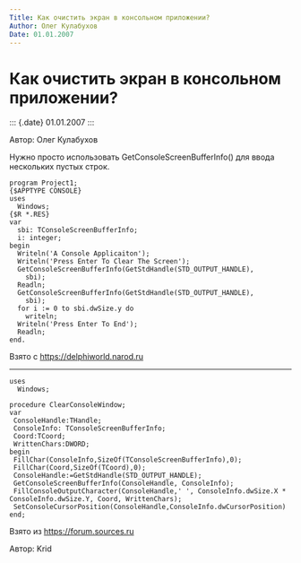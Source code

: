 ```yaml
---
Title: Как очистить экран в консольном приложении?
Author: Олег Кулабухов 
Date: 01.01.2007
---
```


Как очистить экран в консольном приложении?
===========================================

::: {.date}
01.01.2007
:::

Автор: Олег Кулабухов 

Нужно просто использовать GetConsoleScreenBufferInfo() для ввода
нескольких пустых строк.

    program Project1;
    {$APPTYPE CONSOLE}
    uses
      Windows;
    {$R *.RES}
    var
      sbi: TConsoleScreenBufferInfo;
      i: integer;
    begin
      Writeln('A Console Applicaiton');
      Writeln('Press Enter To Clear The Screen');
      GetConsoleScreenBufferInfo(GetStdHandle(STD_OUTPUT_HANDLE),
        sbi);
      Readln;
      GetConsoleScreenBufferInfo(GetStdHandle(STD_OUTPUT_HANDLE),
        sbi);
      for i := 0 to sbi.dwSize.y do
        writeln;
      Writeln('Press Enter To End');
      Readln;
    end.

Взято с <https://delphiworld.narod.ru>

------------------------------------------------------------------------

    uses
      Windows;
     
    procedure ClearConsoleWindow;
    var
     ConsoleHandle:THandle;
     ConsoleInfo: TConsoleScreenBufferInfo;
     Coord:TCoord;
     WrittenChars:DWORD;
    begin
     FillChar(ConsoleInfo,SizeOf(TConsoleScreenBufferInfo),0);
     FillChar(Coord,SizeOf(TCoord),0);
     ConsoleHandle:=GetStdHandle(STD_OUTPUT_HANDLE);
     GetConsoleScreenBufferInfo(ConsoleHandle, ConsoleInfo);
     FillConsoleOutputCharacter(ConsoleHandle,' ', ConsoleInfo.dwSize.X * ConsoleInfo.dwSize.Y, Coord, WrittenChars);
     SetConsoleCursorPosition(ConsoleHandle,ConsoleInfo.dwCursorPosition)
    end;

Взято из <https://forum.sources.ru>

Автор: Krid
